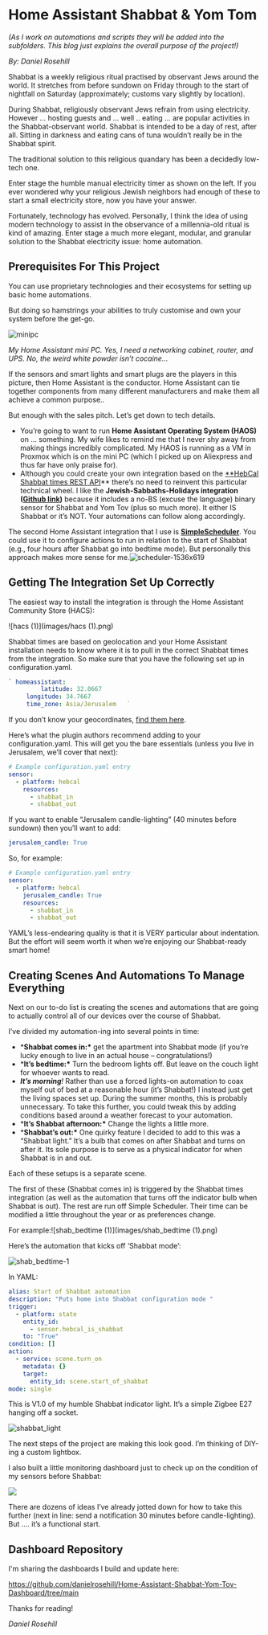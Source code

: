 # Home Assistant Shabbat & Yom Tom

*(As I work on automations and scripts they will be added into the subfolders. This blog just explains the overall purpose of the project!)*

*By: Daniel Rosehill*

Shabbat is a weekly religious ritual practised by observant Jews around the world. It stretches from before sundown on Friday through to the start of nightfall on Saturday (approximately; customs vary slightly by location).

During Shabbat, religiously observant Jews refrain from using electricity. However … hosting guests and … well .. eating … are popular activities in the Shabbat-observant world. Shabbat is intended to be a day of rest, after all. Sitting in darkness and eating cans of tuna wouldn’t really be in the Shabbat spirit.

The traditional solution to this religious quandary has been a decidedly low-tech one.

Enter stage the humble manual electricity timer as shown on the left. If you ever wondered why your religious Jewish neighbors had enough of these to start a small electricity store, now you have your answer.

Fortunately, technology has evolved. Personally, I think the idea of using modern technology to assist in the observance of a millennia-old ritual is kind of amazing. Enter stage a much more elegant, modular, and granular solution to the Shabbat electricity issue: home automation.

## Prerequisites For This Project

You can use proprietary technologies and their ecosystems for setting up basic home automations. 

But doing so hamstrings your abilities to truly customise and own your system before the get-go.

![minipc](images/minipc.jpg)



*My Home Assistant mini PC. Yes, I need a networking cabinet, router, and UPS. No, the weird white powder isn’t cocaine…*

If the sensors and smart lights and smart plugs are the players in this picture, then Home Assistant is the conductor. Home Assistant can tie together components from many different manufacturers and make them all achieve a common purpose..

But enough with the sales pitch. Let’s get down to tech details.

- You’re going to want to run **Home Assistant Operating System (HAOS)** on … something. My wife likes to remind me that I never shy away from making things incredibly complicated. My HAOS is running as a VM in Proxmox which is on the mini PC (which I picked up on Aliexpress and thus far have only praise for).
- Although you could create your own integration based on the [**HebCal Shabbat times REST API](https://www.hebcal.com/home/197/shabbat-times-rest-api)** there’s no need to reinvent this particular technical wheel. I like the **Jewish-Sabbaths-Holidays integration ([Github link](https://github.com/rt400/Jewish-Sabbaths-Holidays))** because it includes a no-BS (excuse the language) binary sensor for Shabbat and Yom Tov (plus so much more). It either IS Shabbat or it’s NOT. Your automations can follow along accordingly.

The second Home Assistant integration that I use is **[SimpleScheduler](https://github.com/arthurdent75/SimpleScheduler)**. You could use it to configure actions to run in relation to the start of Shabbat (e.g., four hours after Shabbat go into bedtime mode). But personally this approach makes more sense for me.![scheduler-1536x619](images/scheduler-1536x619.png)

## Getting The Integration Set Up Correctly

The easiest way to install the integration is through the Home Assistant Community Store (HACS):

![hacs (1)](images/hacs (1).png)

Shabbat times are based on geolocation and your Home Assistant installation needs to know where it is to pull in the correct Shabbat times from the integration. So make sure that you have the following set up in configuration.yaml.

```yaml
` homeassistant:
         latitude: 32.0667
     longitude: 34.7667
     time_zone: Asia/Jerusalem   `
```

If you don’t know your geocordinates, [find them here](https://www.latlong.net/).

Here’s what the plugin authors recommend adding to your configuration.yaml. This will get you the bare essentials (unless you live in Jerusalem, we’ll cover that next):

```yaml
# Example configuration.yaml entry
sensor:
  - platform: hebcal
    resources:
      - shabbat_in
      - shabbat_out
```

If you want to enable “Jerusalem candle-lighting” (40 minutes before sundown) then you’ll want to add:

```yaml
jerusalem_candle: True
```

So, for example:

```yaml
# Example configuration.yaml entry
sensor:
  - platform: hebcal
    jerusalem_candle: True
    resources:
      - shabbat_in
      - shabbat_out
```

YAML’s less-endearing quality is that it is VERY particular about indentation. But the effort will seem worth it when we’re enjoying our Shabbat-ready smart home!

## Creating Scenes And Automations To Manage Everything

Next on our to-do list is creating the scenes and automations that are going to actually control all of our devices over the course of Shabbat.

I’ve divided my automation-ing into several points in time:

- ***Shabbat comes in:\*** get the apartment into Shabbat mode (if you’re lucky enough to live in an actual house – congratulations!)
- ***It’s bedtime:\*** Turn the bedroom lights off. But leave on the couch light for whoever wants to read.
- ***It’s morning**!* Rather than use a forced lights-on automation to coax myself out of bed at a reasonable hour (it’s Shabbat!) I instead just get the living spaces set up. During the summer months, this is probably unnecessary. To take this further, you could tweak this by adding conditions based around a weather forecast to your automation.
- ***It’s Shabbat afternoon:\*** Change the lights a little more.
- ***Shabbat’s out:\*** One quirky feature I decided to add to this was a “Shabbat light.” It’s a bulb that comes on after Shabbat and turns on after it. Its sole purpose is to serve as a physical indicator for when Shabbat is in and out.

Each of these setups is a separate scene.

The first of these (Shabbat comes in) is triggered by the Shabbat times integration (as well as the automation that turns off the indicator bulb when Shabbat is out). The rest are run off Simple Scheduler. Their time can be modified a little throughout the year or as preferences change.

For example:![shab_bedtime (1)](images/shab_bedtime (1).png)



Here’s the automation that kicks off ‘Shabbat mode’:

![shab_bedtime-1](images/shab_bedtime-1.png)

In YAML:

```yaml
alias: Start of Shabbat automation
description: "Puts home into Shabbat configuration mode "
trigger:
  - platform: state
    entity_id:
      - sensor.hebcal_is_shabbat
    to: "True"
condition: []
action:
  - service: scene.turn_on
    metadata: {}
    target:
      entity_id: scene.start_of_shabbat
mode: single

```

This is V1.0 of my humble Shabbat indicator light. It’s a simple Zigbee E27 hanging off a socket. 

![shabbat_light](images/shabbat_light.jpg)

The next steps of the project are making this look good. I’m thinking of DIY-ing a custom lightbox.



I also built a little monitoring dashboard just to check up on the condition of my sensors before Shabbat:

![](images/dashboard.png)





There are dozens of ideas I’ve already jotted down for how to take this further (next in line: send a notification 30 minutes before candle-lighting). But …. it’s a functional start.



## Dashboard Repository

I'm sharing the dashboards I build and update here:

https://github.com/danielrosehill/Home-Assistant-Shabbat-Yom-Tov-Dashboard/tree/main

Thanks for reading!

*Daniel Rosehill*

